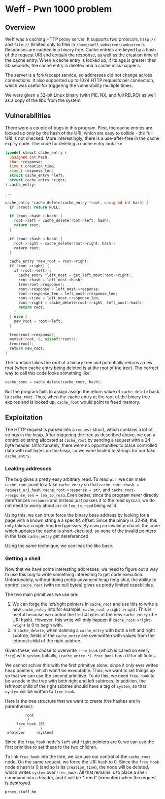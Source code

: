 # Weff - Pwn 1000 problem

## Overview

Weff was a caching HTTP proxy server. It supports two protocols,
`http://` and `file://` (limited only to files in
`/home/weff_webserver/webserver`). Responses are cached in a binary
tree. Cache entries are keyed by a hash of the request URI and contain
the response, as well as the creation time of the cache entry. When a
cache entry is looked up, if its age is greater than 30 seconds, the
cache entry is deleted and a cache miss happens.

The server is a fork/accept service, so addresses did not change across
connections. It also supported up to 1024 HTTP requests per connection,
which was useful for triggering the vulnerability multiple times.

We were given a 32-bit Linux binary (with PIE, NX, and full RELRO) as
well as a copy of the libc from the system.

## Vulnerabilities

There were a couple of bugs in this program. First, the cache entries
are looked up only by the hash of the URI, which are easy to collide -
the full URI is not checked. More interestingly, there is a
use-after-free in the cache expiry code. The code for deleting a cache
entry look like:

```c
typedef struct cache_entry {
  unsigned int hash;
  char *response;
  time_t creation_time;
  size_t response_len;
  struct cache_entry *left;
  struct cache_entry *right;
} cache_entry;

...

cache_entry *cache_delete(cache_entry *root, unsigned int hash) {
  if (!root) return NULL;

  if (root->hash > hash) {
    root->left = cache_delete(root->left, hash);
    return root;
  }

  if (root->hash < hash) {
    root->right = cache_delete(root->right, hash);
    return root;
  }

  cache_entry *new_root = root->right;
  if (root->right) {
    if (root->left) {
      cache_entry *left_most = get_left_most(root->right);
      root->hash = left_most->hash;
      free(root->response);
      root->response = left_most->response;
      root->response_len = left_most->response_len;
      root->time = left_most->response_len;
      root->right = cache_delete(root->right, left_most->hash);
      return root;
    }
  } else {
    new_root = root->left;
  }

  free(root->response);
  memset(root, 0, sizeof(*root));
  free(root);
  return new_root;
}
```

The function takes the root of a binary tree and potentially returns a new root
(when cache entry being deleted is at the root of the tree). The correct way to
call this code looks something like:

```c
cache_root = cache_delete(cache_root, hash);
```

But the program fails to assign assign the return value of `cache_delete` back
to `cache_root`. Thus, when the cache entry at the root of the binary
tree expires and is looked up, `cache_root` would point to freed memory.

## Exploitation

The HTTP request is parsed into a `request` struct, which contains a lot
of strings in the heap. After triggering the free as described above, we
can a controlled string allocated at `cache_root` by sending a request
with a 24 byte header. Unfortunately, there were no opportunities to
place controlled data with null bytes on the heap, so we were limited to
strings for our fake `cache_entry`.

### Leaking addresses

The bug gives a pretty easy arbitrary read. To read `ptr`, we can make
`cache_root` point to a fake `cache_entry` so that
`cache_root->hash = request_uri_hash`, `cache_root->response = ptr`, and
`cache_root->response_len = len_to_read`.
Even better, since the program never directly derefrences `response` and
instead just passes it to the read syscall, we do not need to worry
about `ptr` or `len_to_read` being valid.

Using this, we can brute force the binary base address by looking for a
page with a known string a a specific offset. Since the binary is
32-bit, this only takes a couple hundred guesses. By using an invalid
protocol, the code which updates the cache is short-circuited, so none
of the invalid pointers in the fake `cache_entry` get dereferenced.

Using the same technique, we can leak the libc base.

### Getting a shell

Now that we have some interesting addresses, we need to figure out a way
to use this bug to write something interesting to get code execution.
Unfortunately, without doing pretty advanced heap feng shui, the ability
to control `cache_root` (with no null bytes) gives us pretty limited
capabilities.

The two main primitives we use are:

1. We can forge the left/right pointers in `cache_root` and use this to
   write a new `cache_entry` into for example,
   `cache_root->right->right`. This is useful because we control the
   first 4 bytes of the new `cache_entry` (the URI hash).  However, this
   write will only happen if `cache_root->right->right` is 0 to begin
   with.
2. In `cache_delete`, when deleting a `cache_entry` with both a left and
   right subtree, fields of the `cache_entry` are overwritten with
   values from the leftmost child of the right subtree.

Given these, we chose to overwrite `free_hook` (which is called on every
`free`) with `system`. Initially, `(cache_entry *) free_hook` has a 0 for all
fields.

We cannot achive this with the first primitive alone, since it only ever writes
heap pointers, which won't be executable. Thus, we want to set things up so
that we can use the second primitive. To do this, we need `free_hook` to be a
node in the tree with both right and left subtrees.  In addition, the leftmost
child of the right subtree should have a tag of `system`, so that `system` will
be written to `free_hook`.

Here is the tree structure that we want to create (the hashes are in parentheses):

```
         root
          /
     free_hook (0)
      /         \
 whatever     (system)

```

Since the `free_hook` node's `left` and `right` pointers are 0, we can use the
first primitive to set these to the two children.

To link `free_hook` into the tree, we can use our control of the `cache_root`
node. On the same request, we force the URI hash to 0. Since the `free_hook`
node's hash is 0 (and so is its `creation_time`), the node will be deleted,
which writes `system` over `free_hook`. All that remains is to place a shell
command into a header, and it will be "freed" (executed) when the request is
destroyed.

```
proxy_stuff_hm
```
